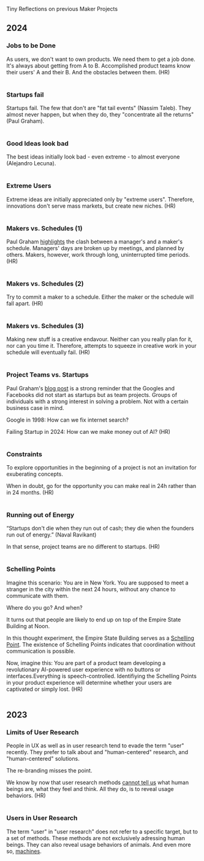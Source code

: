 Tiny Reflections on previous Maker Projects

## 2024

### Jobs to be Done 

As users, we don't want to own products. We need them to get a job done. It's always about getting from A to B. Accomplished product teams know their users' A and their B. And the obstacles between them. (HR) <br /> <br />

### Startups fail

Startups fail. The few that don't are "fat tail events" (Nassim Taleb). They almost never happen, but when they do, they "concentrate all the returns" (Paul Graham). <br /> <br /> 

### Good Ideas look bad

The best ideas initially look bad - even extreme - to almost everyone (Alejandro Lecuna). <br /> <br /> 

### Extreme Users

Extreme ideas are initially appreciated only by "extreme users". Therefore, innovations don't serve mass markets, but create new niches. (HR) <br /> <br /> 

### Makers vs. Schedules (1)

Paul Graham [highlights](https://paulgraham.com/makersschedule.html) the clash between a manager's and a maker's schedule. Managers' days are broken up by meetings, and planned by others. Makers, however, work through long, uninterrupted time periods. (HR) <br /> <br /> 

### Makers vs. Schedules (2)

Try to commit a maker to a schedule. Either the maker or the schedule will fall apart. (HR) <br /> <br /> 

### Makers vs. Schedules (3)

Making new stuff is a creative endavour. Neither can you really plan for it, nor can you time it. Therefore, attempts to squeeze in creative work in your schedule will eventually fail. (HR) <br /> <br /> 

### Project Teams vs. Startups

Paul Graham's [blog post](https://www.paulgraham.com/google.html) is a strong reminder that the Googles and Facebooks did not start as startups but as team projects. Groups of individuals with a strong interest in solving a problem. Not with a certain business case in mind.

Google in 1998: How can we fix internet search? 

Failing Startup in 2024: How can we make money out of AI? (HR) <br /> <br /> 

### Constraints

To explore opportunities in the beginning of a project is not an invitation for exuberating concepts. 

When in doubt, go for the opportunity you can make real in 24h rather than in 24 months. (HR) <br /> <br /> 

### Running out of Energy

“Startups don't die when they run out of cash; they die when the founders run out of energy.” (Naval Ravikant) 

In that sense, project teams are no different to startups. (HR) <br /> <br /> 

### Schelling Points

Imagine this scenario: You are in New York. You are supposed to meet a stranger in the city within the next 24 hours, without any chance to communicate with them. 

Where do you go? And when?

It turns out that people are likely to end up on top of the Empire State Building at Noon.

In this thought experiment, the Empire State Building serves as a [Schelling Point](https://www.youtube.com/watch?v=BtW-Ds-artA). The existence of Schelling Points indicates that coordination without communication is possible.

Now, imagine this: You are part of a product team developing a revolutionary AI-powered user experience with no buttons or interfaces.Everything is speech-controlled. Identifiying the Schelling Points in your product experience will determine whether your users are captivated or simply lost. (HR) <br /> <br />

## 2023

### Limits of User Research

People in UX as well as in user research tend to evade the term "user" recently. They prefer to talk about and "human-centered" research, and "human-centered" solutions.

The re-branding misses the point.

We know by now that user research methods [cannot tell us](https://osf.io/ezcuj/) what human beings are, what they feel and think. All they do, is to reveal usage behaviors. (HR) <br /> <br />

### Users in User Research 

The term “user" in "user research" does not refer to a specific target, but to a set of methods. These methods are not exclusively adressing human beings. They can also reveal usage behaviors of animals. And even more so, [machines](https://www.researchgate.net/publication/332636704_Machine_behaviour).